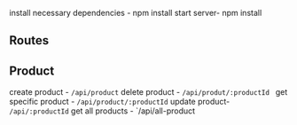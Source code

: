 install necessary dependencies - npm install
start server- npm install

## Routes

## Product

create product - `/api/product`
delete product - `/api/produt/:productId `
get specific product - `/api/product/:productId`
update product- ` /api/:productId`
get all products - `/api/all-product
